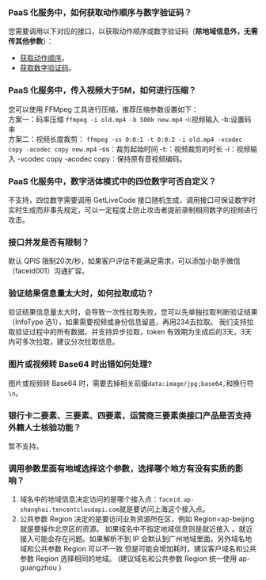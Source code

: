 ### PaaS 化服务中，如何获取动作顺序与数字验证码？
您需要调用以下对应的接口，以获取动作顺序或数字验证码（**除地域信息外，无需传其他参数**）：
- [获取动作顺序](https://cloud.tencent.com/document/product/1007/31822)。
- [获取数字验证码](https://cloud.tencent.com/document/product/1007/31821)。

### PaaS 化服务中，传入视频大于5M，如何进行压缩？
您可以使用 FFMpeg 工具进行压缩，推荐压缩参数设置如下：   
方案一：码率压缩
`ffmpeg -i old.mp4 -b 500k new.mp4`
-i:视频输入 -b:设置码率   
方案二：视频长度裁剪：
`ffmpeg -ss 0:0:1 -t 0:0:2 -i old.mp4 -vcodec copy -acodec copy new.mp4`
-ss：裁剪起始时间 -t:：视频裁剪的时长 -i：视频输入 -vcodec copy -acodec copy：保持原有音视频编码。

### PaaS 化服务中，数字活体模式中的四位数字可否自定义？
不支持，四位数字需要调用 GetLiveCode 接口随机生成，调用接口可保证数字时实时生成而非事先规定，可以一定程度上防止攻击者提前录制相同数字的视频进行攻击。

### 接口并发是否有限制？
默认 QPIS 限制20次/秒，如果客户评估不能满足需求，可以添加小助手微信（faceid001）沟通扩容。

### 验证结果信息量太大时，如何拉取成功？

验证结果信息量太大时，会导致一次性拉取失败，您可以先单独拉取判断验证结果（InfoType 选1），如果需要视频或身份信息留底，再用234去拉取。
我们支持拉取验证过程中的所有数据，并支持异步拉取，token 有效期为生成后的3天，3天内可多次拉取，建议分次拉取信息。

### 图片或视频转 Base64 时出错如何处理?

图片或视频转 Base64 时，需要去掉相关前缀`data:image/jpg;base64,`和换行符`\n`。

### 银行卡二要素、三要素、四要素，运营商三要素类接口产品是否支持外籍人士核验功能？	

暂不支持。

### 调用参数里面有地域选择这个参数，选择哪个地方有没有实质的影响？

1. 域名中的地域信息决定访问的是哪个接入点：`faceid.ap-shanghai.tencentcloudapi.com`就是要访问上海这个接入点。
2. 公共参数 Region 决定的是要访问业务资源所在区，例如 Region=ap-beijing 就是要操作北京区的资源。
   如果域名中不指定地域信息则是就近接入 。就近接入可能会存在问题。如果解析不到 IP 会默认到广州地域里面。另外域名地域和公共参数 Region 可以不一致 但是可能会增加耗时。建议客户域名和公共参数 Region 选择相同的地域。
   (建议域名和公共参数 Region 统一使用 ap-guangzhou )

